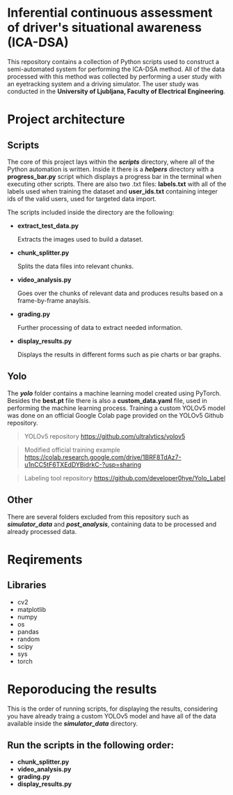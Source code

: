 # Inferential continuous assessment of driver's situational awareness (ICA-DSA)
This repository contains a collection of Python scripts used to construct a semi-automated system for performing the ICA-DSA method. All of the data processed with this method was collected by performing a user study with an eyetracking system and a driving simulator. The user study was conducted in the **University of Ljubljana, Faculty of Electrical Engineering**.

# Project architecture
## Scripts
The core of this project lays within the ***scripts*** directory, where all of the Python automation is written. Inside it there is a ***helpers*** directory with a **progress_bar.py** script which displays a progress bar in the terminal when executing other scripts. There are also two .txt files: **labels.txt** with all of the labels used when training the dataset and **user_ids.txt** containing integer ids of the valid users, used for targeted data import.

The scripts included inside the directory are the following:
- **extract_test_data.py**

    Extracts the images used to build a dataset.

- **chunk_splitter.py**

    Splits the data files into relevant chunks.

- **video_analysis.py**

    Goes over the chunks of relevant data and produces results based on a frame-by-frame anaylsis.

- **grading.py**

    Further processing of data to extract needed information.

- **display_results.py**

    Displays the results in different forms such as pie charts or bar graphs.
## Yolo
The ***yolo*** folder contains a machine learning model created using PyTorch. Besides the **best.pt** file there is also a **custom_data.yaml** file, used in performing the machine learning process. Training a custom YOLOv5 model was done on an official Google Colab page provided on the YOLOv5 Github repository.
>YOLOv5 repository https://github.com/ultralytics/yolov5

>Modified official training example https://colab.research.google.com/drive/1BRF8TdAz7-u1nCC5tF6TXEdDYBidrkC-?usp=sharing

>Labeling tool repository https://github.com/developer0hye/Yolo_Label
## Other
There are several folders excluded from this repository such as ***simulator_data*** and ***post_analysis***, containing data to be processed and already processed data. 

# Reqirements
## Libraries
- cv2
- matplotlib
- numpy
- os
- pandas
- random
- scipy
- sys
- torch

# Reporoducing the results
This is the order of running scripts, for displaying the results, considering you have already traing a custom YOLOv5 model and have all of the data available inside the ***simulator_data*** directory.
## Run the scripts in the following order:
- **chunk_splitter.py**
- **video_analysis.py**
- **grading.py**
- **display_results.py**